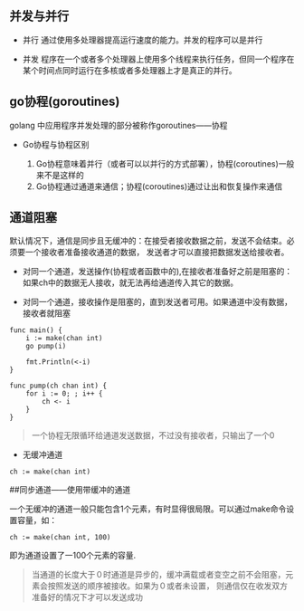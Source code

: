 ## 并发与并行

* 并行
    通过使用多处理器提高运行速度的能力。并发的程序可以是并行

* 并发
    程序在一个或者多个处理器上使用多个线程来执行任务，但同一个程序在某个时间点同时运行在多核或者多处理器上才是真正的并行。

## go协程(goroutines)

golang 中应用程序并发处理的部分被称作goroutines——协程

* Go协程与协程区别

    1. Go协程意味着并行（或者可以以并行的方式部署），协程(coroutines)一般来不是这样的
    2. Go协程通过通道来通信；协程(coroutines)通过让出和恢复操作来通信


## 通道阻塞

默认情况下，通信是同步且无缓冲的：在接受者接收数据之前，发送不会结束。必须要一个接收者准备接收通道的数据，
发送者才可以直接把数据发送给接收者。

* 对同一个通道，发送操作(协程或者函数中的),在接收者准备好之前是阻塞的：如果ch中的数据无人接收，就无法再给通道传入其它的数据。

* 对同一个通道，接收操作是阻塞的，直到发送者可用。如果通道中没有数据，接收者就阻塞

```
func main() {
    i := make(chan int)
    go pump(i)

    fmt.Println(<-i)
}

func pump(ch chan int) {
    for i := 0; ; i++ {
        ch <- i
    }
}
```

> 一个协程无限循环给通道发送数据，不过没有接收者，只输出了一个0

* 无缓冲通道

```
ch := make(chan int)
```

##同步通道——使用带缓冲的通道

一个无缓冲的通道一般只能包含1个元素，有时显得很局限。可以通过make命令设置容量，如：
```
ch := make(chan int, 100)
```
即为通道设置了一100个元素的容量.

> 当通道的长度大于０时通道是异步的，缓冲满载或者变空之前不会阻塞，元素会按照发送的顺序被接收。如果为０或者未设置，
则通信仅在收发双方准备好的情况下才可以发送成功






